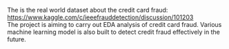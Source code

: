 The is the real world dataset about the credit card fraud:<br>
https://www.kaggle.com/c/ieeefrauddetection/discussion/101203 <br>
The project is aiming to carry out EDA analysis of credit card fraud. Various machine learning model is also built to detect credit fraud effectively in the future.
